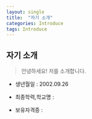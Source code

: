 ```yaml
---
layout: single
title:  "자기 소개"
categories: Introduce
tags: Introduce
---
```


자기 소개
---
>안녕하세요! 저를 소개합니다.

- 생년월일 : 2002.09.26

- 최종학력,학교명 :

- 보유자격증 :

